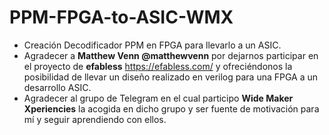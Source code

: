 # PPM-FPGA-to-ASIC-WMX 
* Creación Decodificador PPM  en FPGA para llevarlo a un ASIC.
* Agradecer a **Matthew Venn @matthewvenn** por dejarnos participar en el proyecto de **efabless** https://efabless.com/ y ofreciéndonos la posibilidad de llevar un diseño realizado en verilog para una FPGA a un desarrollo ASIC.
* Agradecer al grupo de Telegram en el cual participo **Wide Maker Xperiencies** la acogida en dicho grupo y ser fuente de motivación para mí y seguir aprendiendo con ellos.

